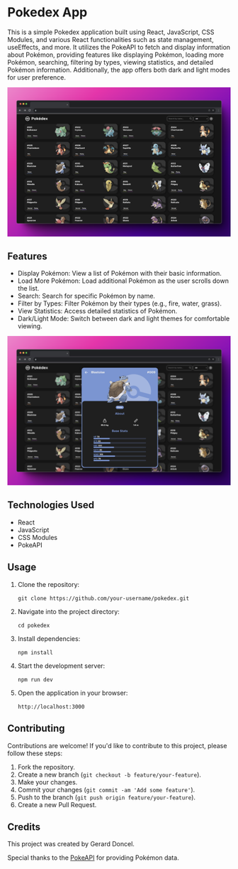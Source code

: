 # Pokedex App

This is a simple Pokedex application built using React, JavaScript, CSS Modules, and various React functionalities such as state management, useEffects, and more. It utilizes the PokeAPI to fetch and display information about Pokémon, providing features like displaying Pokémon, loading more Pokémon, searching, filtering by types, viewing statistics, and detailed Pokémon information. Additionally, the app offers both dark and light modes for user preference.

![Pokemon List](public/pokemonList.png)

## Features

- Display Pokémon: View a list of Pokémon with their basic information.
- Load More Pokémon: Load additional Pokémon as the user scrolls down the list.
- Search: Search for specific Pokémon by name.
- Filter by Types: Filter Pokémon by their types (e.g., fire, water, grass).
- View Statistics: Access detailed statistics of Pokémon.
- Dark/Light Mode: Switch between dark and light themes for comfortable viewing.

![Pokemon Card](public/pokemonCard.png)

## Technologies Used

- React
- JavaScript
- CSS Modules
- PokeAPI

## Usage

1. Clone the repository:

   ```
   git clone https://github.com/your-username/pokedex.git
   ```

2. Navigate into the project directory:

   ```
   cd pokedex
   ```

3. Install dependencies:

   ```
   npm install
   ```

4. Start the development server:

   ```
   npm run dev
   ```

5. Open the application in your browser:

   ```
   http://localhost:3000
   ```

## Contributing

Contributions are welcome! If you'd like to contribute to this project, please follow these steps:

1. Fork the repository.
2. Create a new branch (`git checkout -b feature/your-feature`).
3. Make your changes.
4. Commit your changes (`git commit -am 'Add some feature'`).
5. Push to the branch (`git push origin feature/your-feature`).
6. Create a new Pull Request.

## Credits

This project was created by Gerard Doncel.

Special thanks to the [PokeAPI](https://pokeapi.co/) for providing Pokémon data.